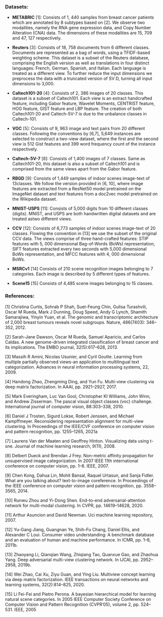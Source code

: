 ### Datasets:

* **METABRIC** [1]: Consists of 1, 440 samples from breast cancer patients which are annotated by 8 subtypes based on [2]. We observe two modalities, namely the RNA gene expression data, and Copy Number Alteration (CNA) data. The dimensions of these modalities are 15, 709 and 47, 127 respectively. 

* **Reuters** [3]: Consists of 18, 758 documents from 6 different classes. Documents are represented as a bag of words, using a TFIDF-based weighting scheme. This dataset is a subset of the Reuters database, comprising the English version as well as translations in four distinct languages: French, German, Spanish, and Italian. Each language is treated as a different view. To further reduce the input dimensions we preprocess the data  with a truncated version of SV D, turning all input dimensions to 3,000. 

* **Caltech101-20** [4]: Consists of 2, 386 images of 20 classes. This dataset is a subset of Caltech101. Each view is an extract handcrafted feature, including Gabor feature, Wavelet Moments, CENTRIST feature, HOG feature, GIST feature and LBP feature. The creation of both Caltech101-20 and Caltech-5V-7 is due to the unbalance classes in Caltech-101.

* **VOC** [5]: Consists of 9, 963 image and text pairs from 20 different classes. Following the conventions by [6,7], 5,649 instances are selected to construct a two-view dataset, where the first and the second view is 512 Gist features and 399 word frequency count of the instance respectively.

* **Caltech-5V-7** [8]: Consists of 1,400 images of 7 classes. Same as Caltech101-20, this dataset is also a subset of Caltech101 and is comprised from the same views apart from the Gabor feature.

* **RBGD** [9]: Consists of 1,449 samples of indoor scenes image-text of 13classes. We follow the version provided in [6, 10], where image features are extracted from a ResNet50 model pretrained on the ImageNet dataset and text features from a doc2vec model pretrained on the Wikipedia dataset.

* **MNIST-USPS** [11]: Consists of 5,000 digits from 10 different classes (digits). MNIST, and USPS are both handwritten digital datasets and are treated astwo different views.

* **CCV** [12]: Consists of 6,773 samples of indoor scenes image-text of 20 classes. Flowing the convention in [13] we use the subset of the original CCV data. The views comprise of three hand-crafted features: STIP features with 5, 000 dimensional Bag-of-Words (BoWs) representation, SIFT features extracted every two seconds with 5,000 dimensional BoWs representation, and MFCC features with 4, 000 dimensional BoWs.

* **MSRCv1** [14] Consists of 210 scene recognition images belonging to 7 categories. Each image is described by 5 different types of features. 

* **Scene15** [15] Consists of 4,485 scene images belonging to 15 classes.




### References:


[1] Christina Curtis, Sohrab P Shah, Suet-Feung Chin, Gulisa Turashvili, Oscar M Rueda, Mark J Dunning, Doug Speed, Andy G Lynch, Shamith Samarajiwa, Yinyin Yuan, et al. The genomic and transcriptomic architecture of 2,000 breast tumours reveals novel subgroups. Nature, 486(7403): 346–352, 2012.

[2] Sarah-Jane Dawson, Oscar M Rueda, Samuel Aparicio, and Carlos Caldas. A new genome-driven integrated classification of breast cancer and its implications. The EMBO journal, 32(5):617–628, 2013.

[3] Massih R Amini, Nicolas Usunier, and Cyril Goutte. Learning from multiple partially observed views-an application to multilingual text categorization. Advances in neural information processing systems, 22, 2009.

[4] Handong Zhao, Zhengming Ding, and Yun Fu. Multi-view clustering via deep matrix factorization. In AAAI, pp. 2921–2927, 2017.

[5] Mark Everingham, Luc Van Gool, Christopher KI Williams, John Winn, and Andrew Zisserman. The pascal visual object classes (voc) challenge. International journal of computer vision, 88:303–338, 2010.

[6] Daniel J Trosten, Sigurd Lokse, Robert Jenssen, and Michael Kampffmeyer. Reconsidering representation alignment for multi-view clustering. In Proceedings of the IEEE/CVF conference on computer vision and pattern recognition, pp. 1255–1265, 2021a

[7] Laurens Van der Maaten and Geoffrey Hinton. Visualizing data using t-sne. Journal of machine learning research, 9(11), 2008.

[8] Delbert Dueck and Brendan J Frey. Non-metric affinity propagation for unsupervised image categorization. In 2007 IEEE 11th international conference on computer vision, pp. 1–8. IEEE, 2007.

[9] Chen Kong, Dahua Lin, Mohit Bansal, Raquel Urtasun, and Sanja Fidler. What are you talking about? text-to-image coreference. In Proceedings of the IEEE conference on computer vision and pattern recognition, pp. 3558–3565, 2014.

[10] Runwu Zhou and Yi-Dong Shen. End-to-end adversarial-attention network for multi-modal clustering. In CVPR, pp. 14619–14628, 2020.

[11] Arthur Asuncion and David Newman. Uci machine learning repository, 2007.

[12] Yu-Gang Jiang, Guangnan Ye, Shih-Fu Chang, Daniel Ellis, and Alexander C Loui. Consumer video understanding: A benchmark database and an evaluation of human and machine performance. In ICMR, pp. 1–8, 2011b.

[13] Zhaoyang Li, Qianqian Wang, Zhiqiang Tao, Quanxue Gao, and Zhaohua Yang. Deep adversarial multi-view clustering network. In IJCAI, pp. 2952–2958, 2019b.

[14] Wei Zhao, Cai Xu, Ziyu Guan, and Ying Liu. Multiview concept learning via deep matrix factorization. IEEE transactions on neural networks and learning systems, 32(2):814–825, 2020.

[15] Li Fei-Fei and Pietro Perona. A bayesian hierarchical model for learning natural scene categories. In 2005 IEEE Computer Society Conference on Computer Vision and Pattern Recognition (CVPR’05), volume 2, pp. 524–531. IEEE, 2005